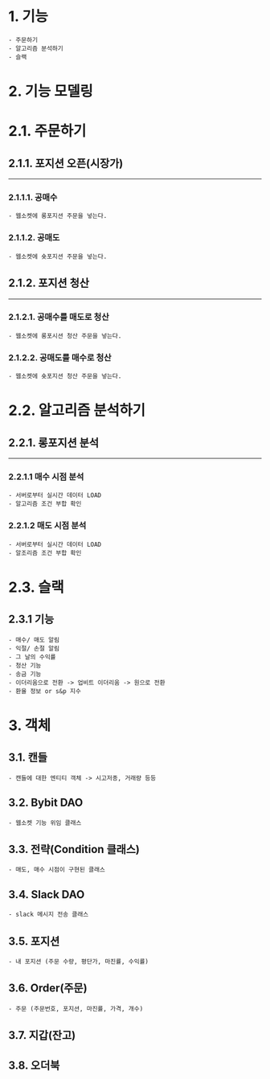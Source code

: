 # 1. 기능
    - 주문하기
    - 알고리즘 분석하기
    - 슬랙

# 2. 기능 모델링
# 2.1. 주문하기
## 2.1.1. 포지션 오픈(시장가)
------
### 2.1.1.1. 공매수
    - 웹소켓에 롱포지션 주문을 넣는다.
### 2.1.1.2. 공매도
    - 웹소켓에 숏포지션 주문을 넣는다.
## 2.1.2. 포지션 청산
------
### 2.1.2.1. 공매수를 매도로 청산
    - 웹소켓에 롱포시션 청산 주문을 넣는다.
### 2.1.2.2. 공매도를 매수로 청산
    - 웹소켓에 숏포지션 청산 주문을 넣는다.
# 2.2. 알고리즘 분석하기
## 2.2.1. 롱포지션 분석
---
### 2.2.1.1 매수 시점 분석
    - 서버로부터 실시간 데이터 LOAD
    - 알고리즘 조건 부합 확인
### 2.2.1.2 매도 시점 분석
    - 서버로부터 실시간 데이터 LOAD
    - 알조리즘 조건 부합 확인
# 2.3. 슬랙
## 2.3.1 기능
    - 매수/ 매도 알림
    - 익절/ 손절 알림
    - 그 날의 수익률
    - 청산 기능
    - 송금 기능
    - 이더리움으로 전환 -> 업비트 이더리움 -> 원으로 전환
    - 환율 정보 or s&p 지수

# 3. 객체
## 3.1. 캔들
    - 캔들에 대한 엔티티 객체 -> 시고저종, 거래량 등등
## 3.2. Bybit DAO
    - 웹소켓 기능 위임 클래스
## 3.3. 전략(Condition 클래스)
    - 매도, 매수 시점이 구현된 클래스
## 3.4. Slack DAO
    - slack 메시지 전송 클래스
## 3.5. 포지션
    - 내 포지션 (주문 수량, 평단가, 마진률, 수익률)
## 3.6. Order(주문)
    - 주문 (주문번호, 포지션, 마진률, 가격, 개수)
## 3.7. 지갑(잔고)
## 3.8. 오더북
